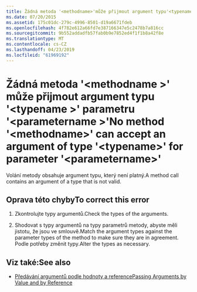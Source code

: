 ```yaml
---
title: Žádná metoda '<methodname>'může přijmout argument typu'<typename>'parametru'<parametername>.
ms.date: 07/20/2015
ms.assetid: 175c01dc-279c-4996-8501-d19a6671fdeb
ms.openlocfilehash: 4f782e612a66fd7e387166347e5c2478b7a816cc
ms.sourcegitcommit: 9b552addadfb57fab0b9e7852ed4f1f1b8a42f8e
ms.translationtype: MT
ms.contentlocale: cs-CZ
ms.lasthandoff: 04/23/2019
ms.locfileid: "61969192"
---
```

# <a name="no-method-methodname-can-accept-an-argument-of-type-typename-for-parameter-parametername"></a><span data-ttu-id="11693-102">Žádná metoda '\<methodname >' může přijmout argument typu '\<typename >' parametru '\<parametername >'</span><span class="sxs-lookup"><span data-stu-id="11693-102">No method '\<methodname>' can accept an argument of type '\<typename>' for parameter '\<parametername>'</span></span>
<span data-ttu-id="11693-103">Volání metody obsahuje argument typu, který není platný.</span><span class="sxs-lookup"><span data-stu-id="11693-103">A method call contains an argument of a type that is not valid.</span></span>  
  
## <a name="to-correct-this-error"></a><span data-ttu-id="11693-104">Oprava této chyby</span><span class="sxs-lookup"><span data-stu-id="11693-104">To correct this error</span></span>  
  
1. <span data-ttu-id="11693-105">Zkontrolujte typy argumentů.</span><span class="sxs-lookup"><span data-stu-id="11693-105">Check the types of the arguments.</span></span>  
  
2. <span data-ttu-id="11693-106">Shodovat s typy argumentů na typy parametrů metody, abyste měli jistotu, že jsou ve smlouvě.</span><span class="sxs-lookup"><span data-stu-id="11693-106">Match the argument types against the parameter types of the method to make sure they are in agreement.</span></span> <span data-ttu-id="11693-107">Podle potřeby změnit typy.</span><span class="sxs-lookup"><span data-stu-id="11693-107">Alter the types as necessary.</span></span>  
  
## <a name="see-also"></a><span data-ttu-id="11693-108">Viz také:</span><span class="sxs-lookup"><span data-stu-id="11693-108">See also</span></span>

- [<span data-ttu-id="11693-109">Předávání argumentů podle hodnoty a reference</span><span class="sxs-lookup"><span data-stu-id="11693-109">Passing Arguments by Value and by Reference</span></span>](../../visual-basic/programming-guide/language-features/procedures/passing-arguments-by-value-and-by-reference.md)
